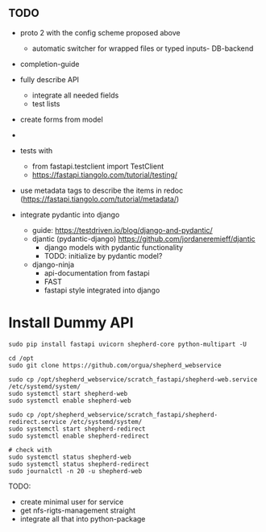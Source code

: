 ## TODO

- proto 2 with the config scheme proposed above
  - automatic switcher for wrapped files or typed inputs- DB-backend
- completion-guide
- fully describe API
  - integrate all needed fields
  - test lists

- create forms from model
-

- tests with
  - from fastapi.testclient import TestClient
  - https://fastapi.tiangolo.com/tutorial/testing/
- use metadata tags to describe the items in redoc (https://fastapi.tiangolo.com/tutorial/metadata/)

- integrate pydantic into django
  - guide: https://testdriven.io/blog/django-and-pydantic/
  - djantic (pydantic-django) https://github.com/jordaneremieff/djantic
    - django models with pydantic functionality
    - TODO: initialize by pydantic model?
  - django-ninja
    - api-documentation from fastapi
    - FAST
    - fastapi style integrated into django

# Install Dummy API

```Shell
sudo pip install fastapi uvicorn shepherd-core python-multipart -U

cd /opt
sudo git clone https://github.com/orgua/shepherd_webservice

sudo cp /opt/shepherd_webservice/scratch_fastapi/shepherd-web.service /etc/systemd/system/
sudo systemctl start shepherd-web
sudo systemctl enable shepherd-web

sudo cp /opt/shepherd_webservice/scratch_fastapi/shepherd-redirect.service /etc/systemd/system/
sudo systemctl start shepherd-redirect
sudo systemctl enable shepherd-redirect

# check with
sudo systemctl status shepherd-web
sudo systemctl status shepherd-redirect
sudo journalctl -n 20 -u shepherd-web
```

TODO:

- create minimal user for service
- get nfs-rigts-management straight
- integrate all that into python-package
